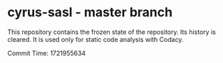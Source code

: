 # cyrus-sasl - master branch

This repository contains the frozen state of the repository.
Its history is cleared. It is used only for static code
analysis with Codacy.

Commit Time: 1721955634